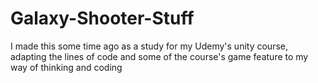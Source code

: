 # Galaxy-Shooter-Stuff
I made this some time ago as a study for my Udemy's unity course, adapting the lines of code and some of the course's game feature to my way of thinking and coding
